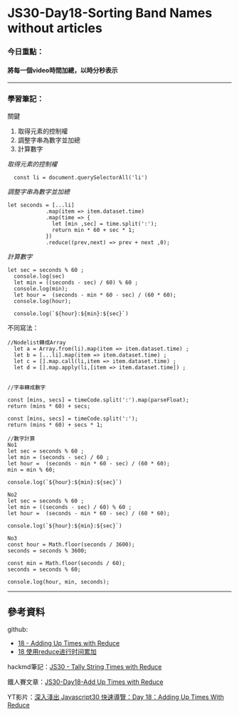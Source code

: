 ﻿# JS30-Day18-Sorting Band Names without articles


### 今日重點：
#### 將每一個video時間加總，以時分秒表示

--- 

### 學習筆記：

關鍵
1. 取得元素的控制權
2. 調整字串為數字並加總
3. 計算數字

*取得元素的控制權*
``` 
  const li = document.querySelectorAll('li')

```

*調整字串為數字並加總*
```
let seconds = [...li]
            .map(item => item.dataset.time)
            .map(time => {
              let [min ,sec] = time.split(':');
              return min * 60 + sec * 1;
            })
            .reduce((prev,next) => prev + next ,0);

```

*計算數字*
```
let sec = seconds % 60 ;
  console.log(sec)
  let min = ((seconds - sec) / 60) % 60 ;
  console.log(min);
  let hour =  (seconds - min * 60 - sec) / (60 * 60);
  console.log(hour);

  console.log(`${hour}:${min}:${sec}`)
```
不同寫法：

```
//Nodelist轉成Array
  let a = Array.from(li).map(item => item.dataset.time) ;
  let b = [...li].map(item => item.dataset.time) ;
  let c = [].map.call(li,item => item.dataset.time) ;
  let d = [].map.apply(li,[item => item.dataset.time]) ;


//字串轉成數字

const [mins, secs] = timeCode.split(':').map(parseFloat);
return (mins * 60) + secs;

const [mins, secs] = timeCode.split(':');
return (mins * 60) + secs * 1;

//數字計算
No1
let sec = seconds % 60 ;
let min = (seconds - sec) / 60 ;
let hour =  (seconds - min * 60 - sec) / (60 * 60);
min = min % 60;

console.log(`${hour}:${min}:${sec}`)

No2
let sec = seconds % 60 ;
let min = ((seconds - sec) / 60) % 60 ;
let hour =  (seconds - min * 60 - sec) / (60 * 60);

console.log(`${hour}:${min}:${sec}`)

No3
const hour = Math.floor(seconds / 3600);
seconds = seconds % 3600;

const min = Math.floor(seconds / 60);
seconds = seconds % 60;

console.log(hour, min, seconds);

```

--- 

## 參考資料
github:
- [18 - Adding Up Times with Reduce](https://github.com/guahsu/JavaScript30/tree/master/18_Adding-Up-Times-with-Reduce)
- [18 使用reduce进行时间累加](https://github.com/soyaine/JavaScript30/tree/master/18%20-%20AddingUpTimesWithReduce#18-%E4%BD%BF%E7%94%A8reduce%E8%BF%9B%E8%A1%8C%E6%97%B6%E9%97%B4%E7%B4%AF%E5%8A%A0)

hackmd筆記：[JS30 - Tally String Times with Reduce](https://hackmd.io/rSQv9v5DS5yfp-5xGyIu-Q?view)

鐵人賽文章：[JS30-Day18-Add Up Times with Reduce](https://ithelp.ithome.com.tw/articles/10196134)

YT影片：[深入淺出 Javascript30 快速導覽：Day 18：Adding Up Times With Reduce](https://www.youtube.com/watch?v=fOZGTOTKHXs&list=PLEfh-m_KG4dYbxVoYDyT_fmXZHnuKg2Fq&index=18)



